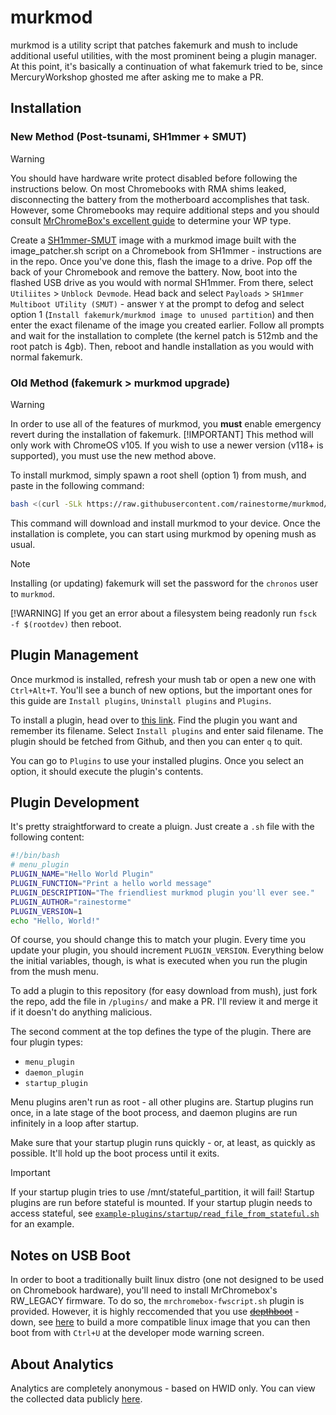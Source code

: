 # murkmod

murkmod is a utility script that patches fakemurk and mush to include additional useful utilities, with the most prominent being a plugin manager. At this point, it's basically a continuation of what fakemurk tried to be, since MercuryWorkshop ghosted me after asking me to make a PR.

## Installation

### New Method (Post-tsunami, SH1mmer + SMUT)

> [!WARNING]
> You should have hardware write protect disabled before following the instructions below. On most Chromebooks with RMA shims leaked, disconnecting the battery from the motherboard accomplishes that task. However, some Chromebooks may require additional steps and you should consult [MrChromeBox's excellent guide](https://mrchromebox.tech/#devices) to determine your WP type.

Create a [SH1mmer-SMUT](https://github.com/cognito-inc-real/sh1mmer-smut) image with a murkmod image built with the image_patcher.sh script on a Chromebook from SH1mmer - instructions are in the repo. Once you've done this, flash the image to a drive. Pop off the back of your Chromebook and remove the battery. Now, boot into the flashed USB drive as you would with normal SH1mmer. From there, select `Utiliites` > `Unblock Devmode`. Head back and select `Payloads` > `SH1mmer Multiboot UTility (SMUT)` - answer `Y` at the prompt to defog and select option 1 (`Install fakemurk/murkmod image to unused partition`) and then enter the exact filename of the image you created earlier. Follow all prompts and wait for the installation to complete (the kernel patch is 512mb and the root patch is 4gb). Then, reboot and handle installation as you would with normal fakemurk.

### Old Method (fakemurk > murkmod upgrade)

> [!WARNING]
> In order to use all of the features of murkmod, you **must** enable emergency revert during the installation of fakemurk.
> [!IMPORTANT]
> This method will only work with ChromeOS v105. If you wish to use a newer version (v118+ is supported), you must use the new method above.

To install murkmod, simply spawn a root shell (option 1) from mush, and paste in the following command:

```sh
bash <(curl -SLk https://raw.githubusercontent.com/rainestorme/murkmod/main/murkmod.sh)
```

This command will download and install murkmod to your device. Once the installation is complete, you can start using murkmod by opening mush as usual.

> [!NOTE]
> Installing (or updating) fakemurk will set the password for the `chronos` user to `murkmod`.
> 
> [!WARNING]
> If you get an error about a filesystem being readonly run `fsck -f $(rootdev)` then reboot.

## Plugin Management

Once murkmod is installed, refresh your mush tab or open a new one with `Ctrl+Alt+T`. You'll see a bunch of new options, but the important ones for this guide are `Install plugins`, `Uninstall plugins` and `Plugins`.

To install a plugin, head over to [this link](https://github.com/rainestorme/murkmod/tree/main/plugins). Find the plugin you want and remember its filename. Select `Install plugins` and enter said filename. The plugin should be fetched from Github, and then you can enter `q` to quit.

You can go to `Plugins` to use your installed plugins. Once you select an option, it should execute the plugin's contents.

## Plugin Development

It's pretty straightforward to create a pluign. Just create a `.sh` file with the following content:

```sh
#!/bin/bash
# menu_plugin
PLUGIN_NAME="Hello World Plugin"
PLUGIN_FUNCTION="Print a hello world message"
PLUGIN_DESCRIPTION="The friendliest murkmod plugin you'll ever see."
PLUGIN_AUTHOR="rainestorme"
PLUGIN_VERSION=1
echo "Hello, World!"
```

Of course, you should change this to match your plugin. Every time you update your plugin, you should increment `PLUGIN_VERSION`. Everything below the initial variables, though, is what is executed when you run the plugin from the mush menu.

To add a plugin to this repository (for easy download from mush), just fork the repo, add the file in `/plugins/` and make a PR. I'll review it and merge it if it doesn't do anything malicious.

The second comment at the top defines the type of the plugin. There are four plugin types:

- `menu_plugin`
- `daemon_plugin`
- `startup_plugin`

Menu plugins aren't run as root - all other plugins are. Startup plugins run once, in a late stage of the boot process, and daemon plugins are run infinitely in a loop after startup.

Make sure that your startup plugin runs quickly - or, at least, as quickly as possible. It'll hold up the boot process until it exits.

> [!IMPORTANT]
> If your startup plugin tries to use /mnt/stateful_partition, it will fail! Startup plugins are run before stateful is mounted. If your startup plugin needs to access stateful, see [`example-plugins/startup/read_file_from_stateful.sh`](https://github.com/rainestorme/murkmod/blob/main/example-plugins/startup/read_file_from_stateful.sh) for an example.

## Notes on USB Boot

In order to boot a traditionally built linux distro (one not designed to be used on Chromebook hardware), you'll need to install MrChromebox's RW_LEGACY firmware. To do so, the `mrchromebox-fwscript.sh` plugin is provided. However, it is highly reccomended that you use ~~[depthboot](https://eupnea-linux.github.io/docs/depthboot/requirements)~~ - down, see [here](https://github.com/eupnea-linux-backup) to build a more compatible linux image that you can then boot from with `Ctrl+U` at the developer mode warning screen.

## About Analytics

Analytics are completely anonymous - based on HWID only. You can view the collected data publicly [here](https://murkmod-analytics.besthaxer.repl.co/).
